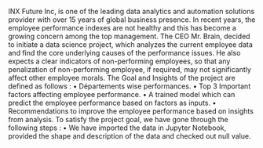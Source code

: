 INX Future Inc, is one of the leading data analytics and automation solutions provider with over 15 years of global business presence. In recent years, the employee performance indexes are not healthy and this has become a growing concern among the top management. The CEO Mr. Brain, decided to initiate a data science project, which analyzes the current employee data and find the core underlying causes of the performance issues. He also expects a clear indicators of non-performing employees, so that any penalization of non-performing employee, if required, may not significantly affect other employee morals. The Goal and Insights of the project are defined as follows : 
• Départements wise performances. 
• Top 3 Important factors affecting employee performance. 
• A trained model which can predict the employee performance based on factors as inputs. 
• Recommendations to improve the employee performance based on insights from analysis. 
To satisfy the project goal, we have gone through the following steps : 
• We have imported the data in Jupyter Notebook, provided the shape and description of the data and checked out null value. 

